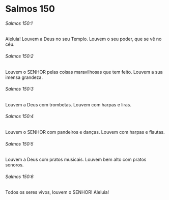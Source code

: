 # Salmos 150

###### Salmos 150:1

Aleluia! Louvem a Deus no seu Templo. Louvem o seu poder, que se vê no céu.

###### Salmos 150:2

Louvem o SENHOR pelas coisas maravilhosas que tem feito. Louvem a sua imensa grandeza.

###### Salmos 150:3

Louvem a Deus com trombetas. Louvem com harpas e liras.

###### Salmos 150:4

Louvem o SENHOR com pandeiros e danças. Louvem com harpas e flautas.

###### Salmos 150:5

Louvem a Deus com pratos musicais. Louvem bem alto com pratos sonoros.

###### Salmos 150:6

Todos os seres vivos, louvem o SENHOR! Aleluia!

